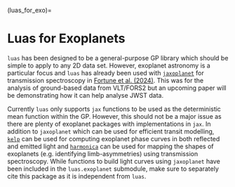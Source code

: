 (luas_for_exo)=

# Luas for Exoplanets

`luas` has been designed to be a general-purpose GP library which should be simple to apply to any 2D data set. However, exoplanet astronomy is a particular focus and `luas` has already been used with [`jaxoplanet`](https://github.com/exoplanet-dev/jaxoplanet) for transmission spectroscopy in [Fortune et al. (2024)](https://arxiv.org/abs/2402.15204). This was for the analysis of ground-based data from VLT/FORS2 but an upcoming paper will be demonstrating how it can help analyse JWST data.

Currently `luas` only supports `jax` functions to be used as the deterministic mean function within the GP. However, this should not be a major issue as there are plenty of exoplanet packages with implementations in `jax`. In addition to `jaxoplanet` which can be used for efficient transit modelling, [`kelp`](https://github.com/bmorris3/kelp) can be used for computing exoplanet phase curves in both reflected and emitted light and [`harmonica`](https://github.com/DavoGrant/harmonica/tree/main) can be used for mapping the shapes of exoplanets (e.g. identifying limb-asymmetries) using transmission spectroscopy. While functions to build light curves using `jaxoplanet` have been included in the `luas.exoplanet` submodule, make sure to separately cite this package as it is independent from `luas`.
